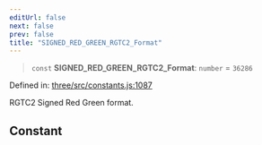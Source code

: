 ```yaml
---
editUrl: false
next: false
prev: false
title: "SIGNED_RED_GREEN_RGTC2_Format"
---
```


> `const` **SIGNED\_RED\_GREEN\_RGTC2\_Format**: `number` = `36286`

Defined in: [three/src/constants.js:1087](https://github.com/DefinitelyMaybe/three-i18n/blob/fa57b79433d1c349ffb23a78727299c8d4190136/three/src/constants.js#L1087)

RGTC2 Signed Red Green format.

## Constant
